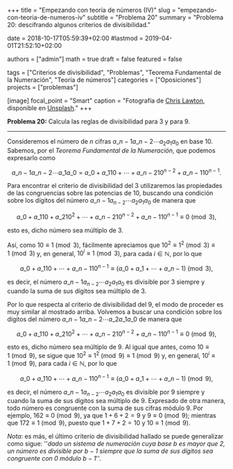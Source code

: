 +++
title = "Empezando con teoría de números (IV)"
slug  = "empezando-con-teoria-de-numeros-iv"
subtitle = "Problema 20"
summary  = "Problema 20: descifrando algunos criterios de divisibilidad."

date     = 2018-10-17T05:59:39+02:00
#lastmod = 2019-04-01T21:52:10+02:00

authors  = ["admin"]
math     = true
draft    = false
featured = false

tags       = ["Criterios de divisibilidad", "Problemas", "Teorema Fundamental de la Numeración", "Teoría de números"]
categories = ["Oposiciones"]
projects   = ["problemas"]

[image]
  focal_point = "Smart"
  caption     = "Fotografía de [Chris Lawton](https://unsplash.com/@chrislawton), disponible en [Unsplash](https://unsplash.com/photos/t-EYluv7mW0)."
+++

**Problema 20:** Calcula las reglas de divisibilidad para $3$ y para $9$.

***

Consideremos el número de $n$ cifras $a\_{n-1}a\_{n-2}\cdots a_2a_1a_0$ en base $10$. Sabemos, por el *Teorema Fundamental de la Numeración*, que podemos expresarlo como

$$
a\_{n-1}a\_{n-2}\cdots a\_1a\_0 = a\_0+a\_110+\cdots+a\_{n-2}10^{n-2}+a\_{n-1}10^{n-1}.
$$

Para encontrar el criterio de divisibilidad del $3$ utilizaremos las propiedades de las congruencias sobre las potencias de $10$, buscando una condición sobre los dígitos del número $a\_{n-1}a_{n-2}\cdots a_2a_1a_0$ de manera que 

$$
a\_0+a\_110+a\_210^2+\cdots+a\_{n-2}10^{n-2}+a\_{n-1}10^{n-1}\equiv 0\pmod{3},
$$ 

esto es, dicho número sea múltiplo de $3$.

Así, como $10\equiv 1\pmod{3}$, fácilmente apreciamos que $10^2\equiv 1^2\pmod{3}\equiv 1\pmod{3}$ y, en general, $10^i\equiv 1\pmod{3}$, para cada $i\in\mathbb{N}$, por lo que

$$
a\_0+a\_110+\cdots+a\_{n-1}10^{n-1}\equiv (a\_0+a\_1+\cdots+a\_{n-1})\pmod{3},
$$

es decir, el número $a\_{n-1}a_{n-2}\cdots a_2a_1a_0$ es divisible por $3$ siempre y cuando la suma de sus dígitos sea múltiplo de $3$.

Por lo que respecta al criterio de divisibilidad del $9$, el modo de proceder es muy similar al mostrado arriba. Volvemos a buscar una condición sobre los dígitos del número $a\_{n-1}a\_{n-2}\cdots a\_2a\_1a\_0$ de manera que 

$$
a\_0+a\_110+a\_210^2+\cdots+a\_{n-2}10^{n-2}+a\_{n-1}10^{n-1}\equiv 0\pmod{9},
$$ 

esto es, dicho número sea múltiplo de $9$. Al igual que antes, como $10\equiv 1\pmod{9}$, se sigue que $10^2\equiv 1^2\pmod{9}\equiv 1\pmod{9}$ y, en general, $10^i\equiv 1\pmod{9}$, para cada $i\in\mathbb{N}$, por lo que

$$
a\_0+a\_110+\cdots+a\_{n-1}10^{n-1}\equiv (a\_0+a\_1+\cdots+a\_{n-1})\pmod{9},
$$

es decir, el número $a\_{n-1}a_{n-2}\cdots a_2a_1a_0$ es divisible por $9$ siempre y cuando la suma de sus dígitos sea múltiplo de $9$. Expresado de otra manera, todo número es congruente con la suma de sus cifras módulo $9$. Por ejemplo, $162\equiv 0\pmod{9}$, ya que $1+6+2=9$ y $9\equiv 0\pmod{9}$; mientras que $172\equiv 1\pmod{9}$, puesto que $1+7+2=10$ y $10\equiv 1\pmod{9}$. 

*Nota*: es más, el último criterio de divisibilidad hallado se puede generalizar como sigue: ''*dado un sistema de numeración cuya base $b$ es mayor que $2$, un número es divisible por $b-1$ siempre que la suma de sus dígitos sea congruente con $0$ módulo $b-1$*''.